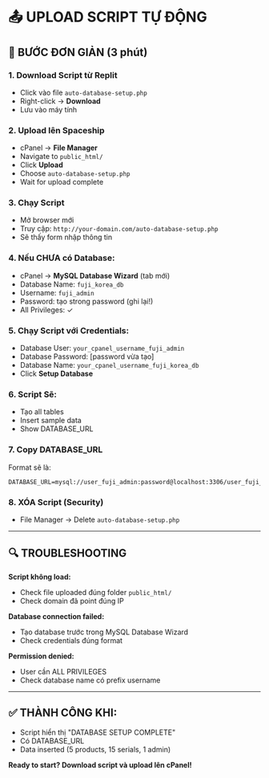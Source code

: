 # 📤 UPLOAD SCRIPT TỰ ĐỘNG

## 🎯 BƯỚC ĐƠN GIẢN (3 phút)

### **1. Download Script từ Replit**
- Click vào file `auto-database-setup.php` 
- Right-click → **Download**
- Lưu vào máy tính

### **2. Upload lên Spaceship**
- cPanel → **File Manager**
- Navigate to `public_html/`
- Click **Upload**
- Choose `auto-database-setup.php`
- Wait for upload complete

### **3. Chạy Script**
- Mở browser mới
- Truy cập: `http://your-domain.com/auto-database-setup.php`
- Sẽ thấy form nhập thông tin

### **4. Nếu CHƯA có Database:**
- cPanel → **MySQL Database Wizard** (tab mới)
- Database Name: `fuji_korea_db`
- Username: `fuji_admin`
- Password: tạo strong password (ghi lại!)
- All Privileges: ✓

### **5. Chạy Script với Credentials:**
- Database User: `your_cpanel_username_fuji_admin`
- Database Password: [password vừa tạo]
- Database Name: `your_cpanel_username_fuji_korea_db`
- Click **Setup Database**

### **6. Script Sẽ:**
- Tạo all tables
- Insert sample data
- Show DATABASE_URL

### **7. Copy DATABASE_URL**
Format sẽ là:
```
DATABASE_URL=mysql://user_fuji_admin:password@localhost:3306/user_fuji_korea_db
```

### **8. XÓA Script (Security)**
- File Manager → Delete `auto-database-setup.php`

---

## 🔍 TROUBLESHOOTING

**Script không load:**
- Check file uploaded đúng folder `public_html/`
- Check domain đã point đúng IP

**Database connection failed:**
- Tạo database trước trong MySQL Database Wizard
- Check credentials đúng format

**Permission denied:**
- User cần ALL PRIVILEGES
- Check database name có prefix username

---

## ✅ THÀNH CÔNG KHI:
- Script hiển thị "DATABASE SETUP COMPLETE"
- Có DATABASE_URL
- Data inserted (5 products, 15 serials, 1 admin)

**Ready to start? Download script và upload lên cPanel!**